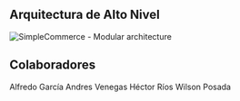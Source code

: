 ## Arquitectura de Alto Nivel

![SimpleCommerce - Modular architecture](https://raw.githubusercontent.com/simplcommerce/SimplCommerce/master/modular-architecture.png)

## Colaboradores

Alfredo García
Andres Venegas
Héctor Ríos
Wilson Posada
